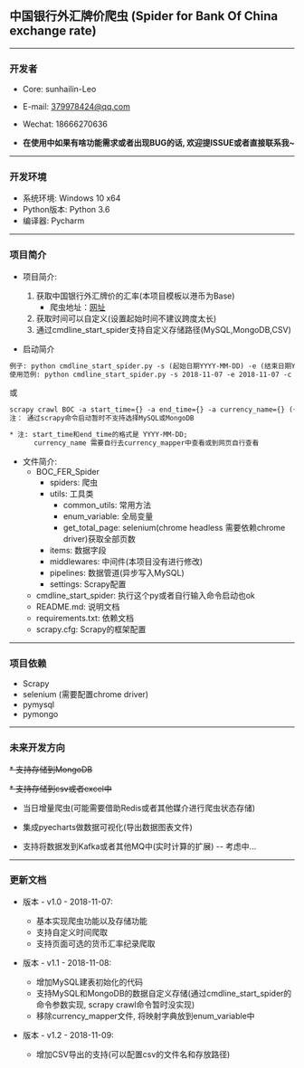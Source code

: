 ## 中国银行外汇牌价爬虫 (Spider for Bank Of China exchange rate)

---

<h3 id="Developer">开发者</h3>

* Core: sunhailin-Leo
* E-mail: 379978424@qq.com
* Wechat: 18666270636

* **在使用中如果有啥功能需求或者出现BUG的话, 欢迎提ISSUE或者直接联系我~**

---

<h3 id="DevEnv">开发环境</h3>

* 系统环境: Windows 10 x64
* Python版本: Python 3.6
* 编译器: Pycharm

---

<h3 id="ProjectInfo">项目简介</h3>

* 项目简介:
    1. 获取中国银行外汇牌价的汇率(本项目模板以港币为Base)
        * 爬虫地址：[网址](http://srh.bankofchina.com/search/whpj/search.jsp)
    2. 获取时间可以自定义(设置起始时间不建议跨度太长)
    3. 通过cmdline_start_spider支持自定义存储路径(MySQL,MongoDB,CSV)

* 启动简介

```html
例子: python cmdline_start_spider.py -s (起始日期YYYY-MM-DD) -e (结束日期YYYY-MM-DD) -c (货币名称) -o (可选参数:MySQL | MongoDB | CSV)
使用范例: python cmdline_start_spider.py -s 2018-11-07 -e 2018-11-07 -c 港币 -o MySQL | MongoDB | CSV
```
或
```html
scrapy crawl BOC -a start_time={} -a end_time={} -a currency_name={} ({}需要自己填写)
注： 通过scrapy命令启动暂时不支持选择MySQL或MongoDB

* 注: start_time和end_time的格式是 YYYY-MM-DD; 
      currency_name 需要自行去currency_mapper中查看或到网页自行查看
```

* 文件简介:
    * BOC_FER_Spider
        * spiders: 爬虫
        * utils: 工具类
            * common_utils: 常用方法
            * enum_variable: 全局变量
            * get_total_page: selenium(chrome headless 需要依赖chrome driver)获取全部页数
        * items: 数据字段
        * middlewares: 中间件(本项目没有进行修改)
        * pipelines: 数据管道(异步写入MySQL)
        * settings: Scrapy配置
    * cmdline_start_spider: 执行这个py或者自行输入命令启动也ok
    * README.md: 说明文档
    * requirements.txt: 依赖文档
    * scrapy.cfg: Scrapy的框架配置
---

<h3 id="Dependency">项目依赖</h3>

* Scrapy
* selenium (需要配置chrome driver)
* pymysql
* pymongo

--- 

<h3 id="Future">未来开发方向</h3>

~~* 支持存储到MongoDB~~

~~* 支持存储到csv或者excel中~~

* 当日增量爬虫(可能需要借助Redis或者其他媒介进行爬虫状态存储)

* 集成pyecharts做数据可视化(导出数据图表文件)

* 支持将数据发到Kafka或者其他MQ中(实时计算的扩展) -- 考虑中...

---

<h3 id="ChangeLog">更新文档</h3>

* 版本 - v1.0 - 2018-11-07:
    * 基本实现爬虫功能以及存储功能
    * 支持自定义时间爬取
    * 支持页面可选的货币汇率纪录爬取

* 版本 - v1.1 - 2018-11-08:
    * 增加MySQL建表初始化的代码
    * 支持MySQL和MongoDB的数据自定义存储(通过cmdline_start_spider的命令参数实现, scrapy crawl命令暂时没实现)
    * 移除currency_mapper文件, 将映射字典放到enum_variable中

* 版本 - v1.2 - 2018-11-09:
    * 增加CSV导出的支持(可以配置csv的文件名和存放路径)
    